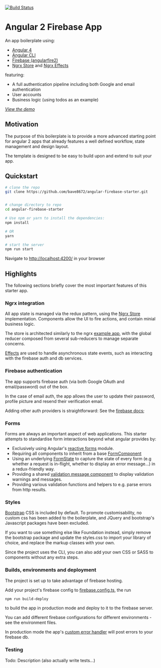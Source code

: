 [![Build Status](https://travis-ci.org/bave8672/angular-firebase-starter.svg?branch=master)](https://travis-ci.org/bave8672/angular-firebase-starter)

# Angular 2 Firebase App

An app boilerplate using:

- [Angular 4](https://github.com/search?q=topic%3Aangular+org%3Aangular&type=Repositories)
- [Angular CLI](https://github.com/angular/angular-cli)
- [Firebase (angularfire2)](https://github.com/angular/angularfire2)
- [Ngrx Store](https://github.com/ngrx/store) and [Ngrx Effects](https://github.com/ngrx/effects)

featuring:

- A full authentication pipeline including both Google and email authentication
- User accounts
- Business logic (using todos as an example)

*[View the demo](https://adviewer-73e3f.firebaseapp.com/)*

## Motivation

The purpose of this boilerplate is to provide a more advanced starting point for angular 2 apps that already features a well defined workflow, state management and design layout.

The template is designed to be easy to build upon and extend to suit your app.

## Quickstart

```bash
# clone the repo
git clone https://github.com/bave8672/angular-firebase-starter.git


# change directory to repo
cd angular-firebase-starter

# Use npm or yarn to install the dependencies:
npm install

# OR
yarn

# start the server
npm run start
```

Navigate to [http://localhost:4200/](http://localhost:4200/) in your browser

## Highlights

The following sections briefly cover the most important features of this starter app.

### Ngrx integration

All app state is managed via the redux pattern, using the [Ngrx Store](https://github.com/ngrx/store) implementation. Components allow the UI to fire actions, and contain minial business logic.

The store is architected similarly to the ngrx [example app](https://github.com/ngrx/example-app), with the global reducer composed from several sub-reducers to manage separate concerns.

[Effects](https://github.com/ngrx/effects) are used to handle asynchronous state events, such as interacting with the firebase auth and db services.

### Firebase authentication

The app supports firebase auth (via both Google OAuth and email/password) out of the box.

In the case of email auth, the app allows the user to update their password, profile picture and resend their verification email.

Adding other auth providers is straightforward: See the [firebase docs](https://firebase.google.com/docs/auth/web/start);

### Forms

Forms are always an important aspect of web applications. This starter attempts to standardise form interactions beyond what angular provides by:

- Exclusively using Angular's [reactive forms](https://angular.io/docs/ts/latest/guide/reactive-forms.html) module.
- Requiring all components to inherit from a base [FormComponent](./src/app/helpers/form.component.ts)
- Using an underlying [FormState](./src/app/store/formState.ts) to capture the state of every form (e.g whether a request is in-flight, whether to display an error message...) in a redux-friendly way.
- Providing a shared [validation message component](./src/app/shared/validation-message/validation-message.component.ts) to display validation warnings and messages.
- Providing various validation functions and helpers to e.g. parse errors from http results.

### Styles

[Bootstrap](http://getbootstrap.com/) CSS is included by default. To promote customisability, no custom css has been added to the boilerplate, and JQuery and bootstrap's Javascript packages have been excluded.

If you want to use something else like Foundation instead, simply remove the bootstrap package and update the styles.css to import your library of choice, and replace the markup classes with your own.

Since the project uses the CLI, you can also add your own CSS or SASS to components without any extra steps.

### Builds, environments and deployment

The project is set up to take advantage of firebase hosting.

Add your project's firebase config to [firebase.config.ts](.src/app/firebase/firebase.config.ts), the run

```bash
npm run build-deploy
```

to build the app in production mode and deploy to it to the firebase server.

You can add different firebase configurations for different environments - see the environment files.

In production mode the app's [custom error handler](./src/app/error-handler/custom-error-handler.ts) will post errors to your firebase db.

### Testing

Todo: Description (also actually write tests...)
